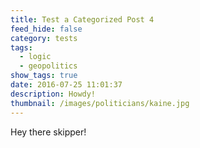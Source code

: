 ```yaml
---
title: Test a Categorized Post 4
feed_hide: false
category: tests
tags:
  - logic
  - geopolitics
show_tags: true
date: 2016-07-25 11:01:37
description: Howdy!
thumbnail: /images/politicians/kaine.jpg
---
```

Hey there skipper!